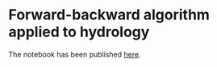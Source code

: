 # Forward-backward algorithm applied to hydrology

The notebook has been published [here](http://davidbrochart.github.io/forward/backward/2018/11/13/forward-backward.html).
